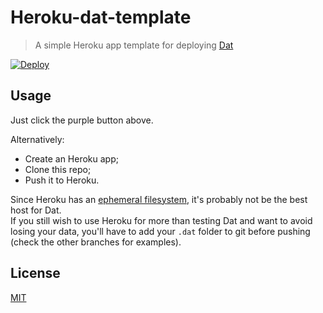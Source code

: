 Heroku-dat-template
===================
> A simple Heroku app template for deploying [Dat](http://github.com/maxogden/dat)

[![Deploy](https://www.herokucdn.com/deploy/button.png)](https://heroku.com/deploy?template=https://github.com/bmpvieira/heroku-dat-template.git)

<!-- https://devcenter.heroku.com/articles/heroku-button -->
<!-- http://expeditedssl.com/heroku-button-maker -->

Usage
-----
Just click the purple button above.

Alternatively:
- Create an Heroku app;
- Clone this repo;
- Push it to Heroku.

Since Heroku has an [ephemeral filesystem](https://devcenter.heroku.com/articles/dynos#ephemeral-filesystem), it's probably not be the best host for Dat.  
If you still wish to use Heroku for more than testing Dat and want to avoid losing your data, you'll have to add your ```.dat``` folder to git before pushing (check the other branches for examples).

License
-------
[MIT](https://raw.github.com/bmpvieira/heroku-dat/master/LICENSE)
